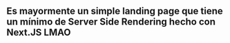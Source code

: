 

## Es mayormente un simple landing page que tiene un mínimo de Server Side Rendering hecho con Next.JS LMAO

